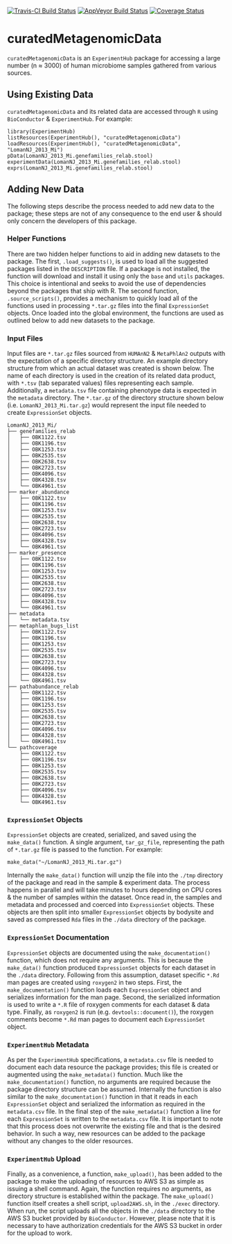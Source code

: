 <!--[![Platforms](http://www.bioconductor.org/shields/availability/devel/curatedMetagenomicData.svg)](https://www.bioconductor.org/packages/devel/bioc/html/curatedMetagenomicData.html#archives)-->
[![Travis-CI Build Status](https://travis-ci.org/schifferl/curatedMetagenomicData.svg?branch=master)](https://travis-ci.org/schifferl/curatedMetagenomicData)
[![AppVeyor Build Status](https://ci.appveyor.com/api/projects/status/github/schifferl/curatedMetagenomicData?branch=master&svg=true)](https://ci.appveyor.com/project/schifferl/curatedMetagenomicData)
[![Coverage Status](https://img.shields.io/codecov/c/github/schifferl/curatedMetagenomicData/master.svg)](https://codecov.io/github/schifferl/curatedMetagenomicData?branch=master)
<!--[![Commits](http://www.bioconductor.org/shields/commits/bioc/curatedMetagenomicData.svg)](https://www.bioconductor.org/packages/devel/bioc/html/curatedMetagenomicData.html#svn_source)-->
<!--[![Downloads](http://www.bioconductor.org/shields/downloads/curatedMetagenomicData.svg)](https://bioconductor.org/packages/stats/bioc/curatedMetagenomicData)-->

# curatedMetagenomicData

`curatedMetagenomicData` is an `ExperimentHub` package for accessing a large 
number (n ≈ 3000) of human microbiome samples gathered from various sources.

## Using Existing Data

`curatedMetagenomicData` and its related data are accessed through `R` using 
`BioConductor` & `ExperimentHub`. For example:

```{r}
library(ExperimentHub)
listResources(ExperimentHub(), "curatedMetagenomicData")
loadResources(ExperimentHub(), "curatedMetagenomicData", "LomanNJ_2013_Mi")
pData(LomanNJ_2013_Mi.genefamilies_relab.stool)
experimentData(LomanNJ_2013_Mi.genefamilies_relab.stool)
exprs(LomanNJ_2013_Mi.genefamilies_relab.stool)
```
    
## Adding New Data

The following steps describe the process needed to add new data to the package; 
these steps are not of any consequence to the end user & should only concern the
developers of this package.

### Helper Functions

There are two hidden helper functions to aid in adding new datasets to the 
package. The first, `.load_suggests()`, is used to load all the suggested 
packages listed in the `DESCRIPTION` file. If a package is not installed, the 
function will download and install it using only the `base` and `utils` 
packages. This choice is intentional and seeks to avoid the use of dependencies 
beyond the packages that ship with R. The second function, `.source_scripts()`, 
provides a mechanism to quickly load all of the functions used in processing
`*.tar.gz` files into the final `ExpressionSet` objects. Once loaded into the 
global environment, the functions are used as outlined below to add new 
datasets to the package.

### Input Files
    
Input files are `*.tar.gz` files sourced from `HUMAnN2` & `MetaPhlAn2` outputs 
with the expectation of a specific directory structure. An example directory 
structure from which an actual dataset was created is shown below. The name of 
each directory is used in the creation of its related data product, with `*.tsv`
(tab separated values) files representing each sample. Additionally, a 
`metadata.tsv` file containing phenotype data is expected in the `metadata` 
directory. The `*.tar.gz` of the directory structure shown below (i.e. 
`LomanNJ_2013_Mi.tar.gz`) would represent the input file needed to create 
`ExpressionSet` objects.

```
LomanNJ_2013_Mi/
├── genefamilies_relab
│   ├── OBK1122.tsv
│   ├── OBK1196.tsv
│   ├── OBK1253.tsv
│   ├── OBK2535.tsv
│   ├── OBK2638.tsv
│   ├── OBK2723.tsv
│   ├── OBK4096.tsv
│   ├── OBK4328.tsv
│   └── OBK4961.tsv
├── marker_abundance
│   ├── OBK1122.tsv
│   ├── OBK1196.tsv
│   ├── OBK1253.tsv
│   ├── OBK2535.tsv
│   ├── OBK2638.tsv
│   ├── OBK2723.tsv
│   ├── OBK4096.tsv
│   ├── OBK4328.tsv
│   └── OBK4961.tsv
├── marker_presence
│   ├── OBK1122.tsv
│   ├── OBK1196.tsv
│   ├── OBK1253.tsv
│   ├── OBK2535.tsv
│   ├── OBK2638.tsv
│   ├── OBK2723.tsv
│   ├── OBK4096.tsv
│   ├── OBK4328.tsv
│   └── OBK4961.tsv
├── metadata
│   └── metadata.tsv
├── metaphlan_bugs_list
│   ├── OBK1122.tsv
│   ├── OBK1196.tsv
│   ├── OBK1253.tsv
│   ├── OBK2535.tsv
│   ├── OBK2638.tsv
│   ├── OBK2723.tsv
│   ├── OBK4096.tsv
│   ├── OBK4328.tsv
│   └── OBK4961.tsv
├── pathabundance_relab
│   ├── OBK1122.tsv
│   ├── OBK1196.tsv
│   ├── OBK1253.tsv
│   ├── OBK2535.tsv
│   ├── OBK2638.tsv
│   ├── OBK2723.tsv
│   ├── OBK4096.tsv
│   ├── OBK4328.tsv
│   └── OBK4961.tsv
└── pathcoverage
    ├── OBK1122.tsv
    ├── OBK1196.tsv
    ├── OBK1253.tsv
    ├── OBK2535.tsv
    ├── OBK2638.tsv
    ├── OBK2723.tsv
    ├── OBK4096.tsv
    ├── OBK4328.tsv
    └── OBK4961.tsv
```

### `ExpressionSet` Objects

`ExpressionSet` objects are created, serialized, and saved using the `make_data()` 
function. A single argument, `tar_gz_file`, representing the path of `*.tar.gz` 
file is passed to the function. For example:

```{r}
make_data("~/LomanNJ_2013_Mi.tar.gz")
```

Internally the `make_data()` function will unzip the file into the `./tmp` 
directory of the package and read in the sample & experiment data. The process 
happens in parallel and will take minutes to hours depending on CPU cores & the 
number of samples within the dataset. Once read in, the samples and metadata and 
processed and coerced into `ExpressionSet` objects. These objects are then split 
into smaller `ExpressionSet` objects by bodysite and saved as compressed `Rda` 
files in the `./data` directory of the package.

### `ExpressionSet` Documentation

`ExpressionSet` objects are documented using the `make_documentation()` 
function, which does not require any arguments. This is because the 
`make_data()` function produced `ExpressionSet` objects for each dataset in the 
`./data` directory. Following from this assumption, dataset specific `*.Rd` man 
pages are created using `roxygen2` in two steps. First, the 
`make_documentation()` function loads each `ExpressionSet` object and serializes
information for the man page. Second, the serialized information is used to 
write a `*.R` file of roxygen comments for each dataset & data type. Finally, as
`roxygen2` is run (e.g. `devtools::document()`), the roxygen comments become 
`*.Rd` man pages to document each `ExpressionSet` object.

### `ExperimentHub` Metadata

As per the `ExperimentHub` specifications, a `metadata.csv` file is needed to 
document each data resource the package provides; this file is created or 
augmented using the `make_metadata()` function. Much like the 
`make_documentation()` function, no arguments are required because the package 
directory structure can be assumed. Internally the function is also similar to 
the `make_documentation()` function in that it reads in each `ExpressionSet` 
object and serialized the information as required in the `metadata.csv` file. In
the final step of the `make_metadata()` function a line for each `ExpressionSet`
is written to the `metadata.csv` file. It is important to note that this process
does not overwrite the existing file and that is the desired behavior. In such a
way, new resources can be added to the package without any changes to the older 
resources.

### `ExperimentHub` Upload

Finally, as a convenience, a function, `make_upload()`, has been added to the 
package to make the uploading of resources to AWS S3 as simple as issuing a 
shell command. Again, the function requires no arguments, as directory structure
is established within the package. The `make_upload()` function itself creates a
shell script, `upload2AWS.sh`, in the `./exec` directory. When run, the script
uploads all the objects in the `./data` directory to the AWS S3 bucket provided 
by `BioConductor`. However, please note that it is necessary to have 
authorization credentials for the AWS S3 bucket in order for the upload to work.
